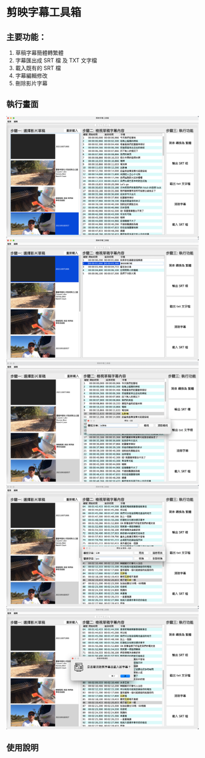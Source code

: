# 剪映字幕工具箱

## 主要功能：

1. 草稿字幕簡體轉繁體
2. 字幕匯出成 SRT 檔 及 TXT 文字檔
3. 載入既有的 SRT 檔
4. 字幕編輯修改
5. 刪除影片字幕

## 執行畫面

![Mac 版畫面](https://github.com/jackychu0830/jy-srt-tools/raw/mac/screenshot-1.png)
![字幕編輯](https://github.com/jackychu0830/jy-srt-tools/raw/mac/screenshot-2.png)
![字幕尋找](https://github.com/jackychu0830/jy-srt-tools/raw/mac/screenshot-3.png)
![字幕替換](https://github.com/jackychu0830/jy-srt-tools/raw/mac/screenshot-4.png)
![載入字幕](https://github.com/jackychu0830/jy-srt-tools/raw/mac/screenshot-5.png)

## 使用說明
